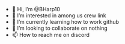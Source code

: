 - 👋 Hi, I’m @BHarp10
- 👀 I’m interested in among us crew link
- 🌱 I’m currently learning how to work github
- 💞️ I’m looking to collaborate on nothing
- 📫 How to reach me on discord

<!---
BHarp10/BHarp10 is a ✨ special ✨ repository because its `README.md` (this file) appears on your GitHub profile.
You can click the Preview link to take a look at your changes.
--->
